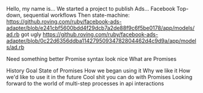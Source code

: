 Hello, my name is...
We started a project to publish Ads...
Facebook
Top-down, sequential workflows
Then state-machine:
https://github.roving.com/ruby/facebook-ads-adapter/blob/e241cbf5600bdd4f29dcb7a2de88f9c6f5be0178/app/models/ad.rb
got ugly
https://github.roving.com/ruby/facebook-ads-adapter/blob/0c22d6356ddba11427950934782804462d4c9d9a/app/models/ad.rb

Need something better
Promise syntax look nice
What are Promises

History
Goal
State of Promises
How we began using it
Why we like it
How we'd like to use it in the future
Cool shit you can do with Promises
Looking forward to the world of multi-step processes in api interactions
